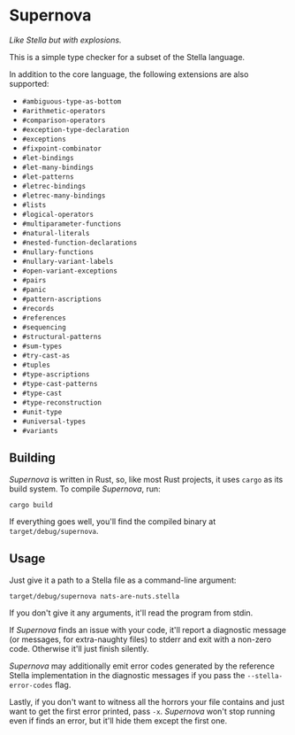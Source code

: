 # Supernova
*Like Stella but with explosions.*

This is a simple type checker for a subset of the Stella language.

In addition to the core language, the following extensions are also supported:

- `#ambiguous-type-as-bottom`
- `#arithmetic-operators`
- `#comparison-operators`
- `#exception-type-declaration`
- `#exceptions`
- `#fixpoint-combinator`
- `#let-bindings`
- `#let-many-bindings`
- `#let-patterns`
- `#letrec-bindings`
- `#letrec-many-bindings`
- `#lists`
- `#logical-operators`
- `#multiparameter-functions`
- `#natural-literals`
- `#nested-function-declarations`
- `#nullary-functions`
- `#nullary-variant-labels`
- `#open-variant-exceptions`
- `#pairs`
- `#panic`
- `#pattern-ascriptions`
- `#records`
- `#references`
- `#sequencing`
- `#structural-patterns`
- `#sum-types`
- `#try-cast-as`
- `#tuples`
- `#type-ascriptions`
- `#type-cast-patterns`
- `#type-cast`
- `#type-reconstruction`
- `#unit-type`
- `#universal-types`
- `#variants`

## Building
*Supernova* is written in Rust, so, like most Rust projects, it uses `cargo` as its build system.
To compile *Supernova*, run:

```
cargo build
```

If everything goes well, you'll find the compiled binary at `target/debug/supernova`.

## Usage
Just give it a path to a Stella file as a command-line argument:

```
target/debug/supernova nats-are-nuts.stella
```

If you don't give it any arguments, it'll read the program from stdin.

If *Supernova* finds an issue with your code, it'll report a diagnostic message (or messages, for extra-naughty files) to stderr and exit with a non-zero code.
Otherwise it'll just finish silently.

*Supernova* may additionally emit error codes generated by the reference Stella implementation in the diagnostic messages if you pass the `--stella-error-codes` flag.

Lastly, if you don't want to witness all the horrors your file contains and just want to get the first error printed, pass `-x`.
*Supernova* won't stop running even if finds an error, but it'll hide them except the first one.
